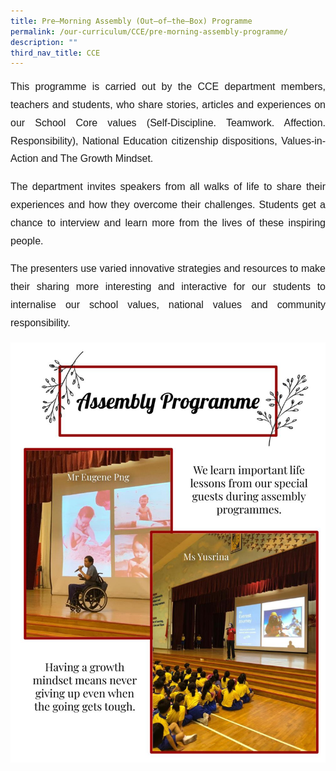 ```yaml
---
title: Pre–Morning Assembly (Out–of–the–Box) Programme
permalink: /our-curriculum/CCE/pre-morning-assembly-programme/
description: ""
third_nav_title: CCE
---
```

<p style="font-family:Arial; font-size:16px; text-align:justify; line-height:1.8">This programme is carried out by the CCE department members, teachers and students, who share stories, articles and experiences on our School Core values (Self-Discipline. Teamwork. Affection. Responsibility), National Education citizenship dispositions, Values-in-Action and The Growth Mindset.&nbsp;</p>

<p style="font-family:Arial; font-size:16px; text-align:justify; line-height:1.8">The department invites speakers from all walks of life to share their experiences and how they overcome their challenges. Students get a chance to interview and learn more from the lives of these inspiring people.&nbsp;</p>

<p style="font-family:Arial; font-size:16px; text-align:justify; line-height:1.8">The presenters use varied innovative strategies and resources to make their sharing more interesting and interactive for our students to internalise our school values, national values and community responsibility.</p>

![](/images/CCE/Assembly.jpeg)